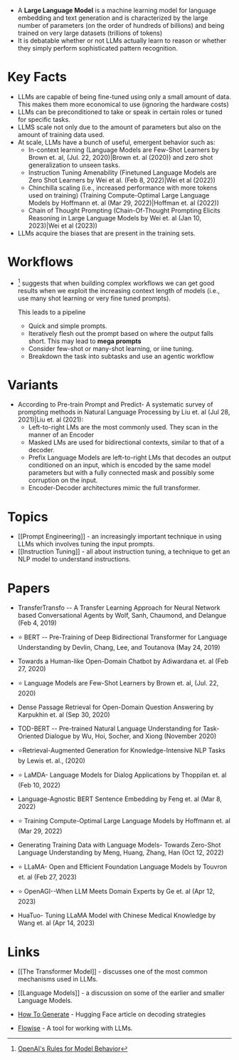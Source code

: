 * A **Large Language Model** is a machine learning model for language embedding and text generation and is characterized by the large number of parameters (on the order of hundreds of billions) and being trained on very large datasets (trillions of tokens)
* It is debatable whether or not LLMs actually learn to reason or whether they simply perform sophisticated pattern recognition.
# Key Facts
* LLMs are capable of being fine-tuned using only a small amount of data. This makes them more economical to use (ignoring the hardware costs)
* LLMs can be preconditioned to take or speak in certain roles or tuned for specific tasks.
* LLMS scale not only due to the amount of parameters but also on the amount of training data used.
* At scale, LLMs have a bunch of useful, emergent behavior such as:
	* In-context learning (Language Models are Few-Shot Learners by Brown et. al, (Jul. 22, 2020)|Brown et. al (2020)) and zero shot generalization to unseen tasks.
	* Instruction Tuning Amenability (Finetuned Language Models are Zero Shot Learners by Wei et al. (Feb 8, 2022)|Wei et al (2022))
	* Chinchilla scaling (i.e., increased performance with more tokens used on training) (Training Compute-Optimal Large Language Models by Hoffmann et. al (Mar 29, 2022)|Hoffman et. al (2022))
	* Chain of Thought Prompting (Chain-Of-Thought Prompting Elicits Reasoning in Large Language Models by Wei et. al (Jan 10, 2023)|Wei et al (2023))
* LLMs acquire the biases that are present in the training sets.

# Workflows
* [^w1] suggests that when building complex workflows we can get good results when we exploit the increasing context length of models (i.e., use many shot learning or very fine tuned prompts).
  
  This leads to a pipeline
	* Quick and simple prompts.
	* Iteratively flesh out the prompt based on where the output falls short. This may lead to **mega prompts**
	* Consider few-shot or many-shot learning, or iine tuning.
	* Breakdown the task into subtasks and use an agentic workflow

[^w1]: [OpenAI's Rules for Model Behavior](https://info.deeplearning.ai/openais-rules-for-model-behavior-better-brain-controlled-robots-alphafold-3-covers-all-biochemistry-ai-oasis-in-the-desert)

# Variants
* According to Pre-train Prompt and Predict- A systematic survey of prompting methods in Natural Language Processing by Liu et. al (Jul 28, 2021)|Liu et. al (2021): 
	* Left-to-right LMs are the most commonly used. They scan in the manner of an Encoder
	* Masked LMs are used for bidirectional contexts, similar to that of a decoder.
	* Prefix Language Models are left-to-right LMs that decodes an output conditioned on an input, which is encoded by the same model parameters but with a fully connected mask and possibly some corruption on the input.
	* Encoder-Decoder architectures mimic the full transformer.
# Topics
* [[Prompt Engineering]] - an increasingly important technique in using LLMs  which involves tuning the input prompts.
* [[Instruction Tuning]] - all about instruction tuning, a technique to get an NLP model to understand instructions.
# Papers
* TransferTransfo -- A Transfer Learning Approach for Neural Network based Conversational Agents by Wolf, Sanh, Chaumond, and Delangue (Feb 4, 2019)

* ⭐ BERT -- Pre-Training of Deep Bidirectional Transformer for Language Understanding by Devlin, Chang, Lee, and Toutanova (May 24, 2019) 

* Towards a Human-like Open-Domain Chatbot by Adiwardana et. al (Feb 27, 2020) 

* ⭐ Language Models are Few-Shot Learners by Brown et. al, (Jul. 22, 2020) 

* Dense Passage Retrieval for Open-Domain Question Answering by Karpukhin et. al (Sep 30, 2020) 

* TOD-BERT -- Pre-trained Natural Language Understanding for Task-Oriented Dialogue by Wu, Hoi, Socher, and Xiong (November 2020) 

* ⭐Retrieval-Augmented Generation for Knowledge-Intensive NLP Tasks by Lewis et. al., (2020) 

* ⭐ LaMDA- Language Models for Dialog Applications by Thoppilan et. al (Feb 10, 2022) 

* Language-Agnostic BERT Sentence Embedding by Feng et. al (Mar 8, 2022) 

* ⭐ Training Compute-Optimal Large Language Models by Hoffmann et. al (Mar 29, 2022)

* Generating Training Data with Language Models- Towards Zero-Shot Language Understanding by Meng, Huang, Zhang, Han (Oct 12, 2022)

* ⭐ LLaMA- Open and Efficient Foundation Language Models by Touvron et. al (Feb 27, 2023) 

* ⭐ OpenAGI--When LLM Meets Domain Experts by Ge et. al (Apr 12, 2023) 

* HuaTuo- Tuning LLaMA Model with Chinese Medical Knowledge by Wang et. al (Apr 14, 2023)
# Links
* [[The Transformer Model]] - discusses one of the most common mechanisms used in LLMs.
* [[Language Models]] - a discussion on some of the earlier and smaller Language Models.

* [How To Generate](https://huggingface.co/blog/how-to-generate) - Hugging Face article on decoding strategies
* [Flowise](https://flowiseai.com) - A tool for working with LLMs.
